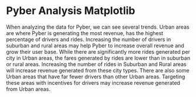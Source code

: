 # Pyber Analysis Matplotlib

When analyzing the data for Pyber, we can see several trends. Urban areas are where Pyber is generating the most revenue, has the highest percentage of drivers and rides.  Increasing the number of drivers in suburban and rural areas may help Pyber to increase overall revenue and grow their user base. While there are significantly more rides generated per city in Urban areas, the fares generated by rides are lower than in suburban or rural areas.  Increasing the number of rides in Suburban and Rural areas will increase revenue generated from these city types.  There are also some Urban areas that have far fewer drivers than other Urban areas.  Targeting these areas with incentives for drivers may increase revenue generated from Urban areas.
